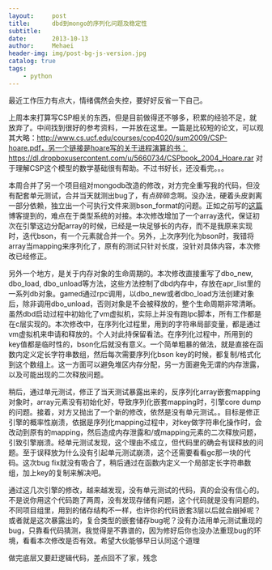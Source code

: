 ```yaml
---
layout:     post
title:      dbd到mongo的序列化问题及稳定性
subtitle:   
date:       2013-10-13
author:     Mehaei
header-img: img/post-bg-js-version.jpg
catalog: true
tags:
    - python
---
```

最近工作压力有点大，情绪偶然会失控，要好好反省一下自己。

上周本来打算写CSP相关的东西，但是目前做得还不够多，积累的经验不足，就放弃了。中间找到很好的参考资料，一并放在这里。一篇是比较短的论文，可以观其大略：http://www.cs.ucf.edu/courses/cop4020/sum2009/CSP-hoare.pdf，另一个链接是hoare写的关于进程演算的书：https://dl.dropboxusercontent.com/u/5660734/CSPbook_2004_Hoare.rar 对于理解CSP这个模型的数学基础很有帮助。不过书好长，还没看完。。。

本周合并了另一个项目组对mongodb改造的修改，对方完全重写我的代码，但没有配套单元测试，合并当天就测出bug了，有点碎碎念啊。没办法，硬着头皮剥离一部分依赖，独立出一个可执行文件来测bson_format的问题。正如之前写的[这篇](http://www.cnblogs.com/Lifehacker/p/add_mongodb_support.html)博客提到的，难点在于类型系统的对接。本次修改增加了一个array迭代，保证初次在引擎这边分配array的时候，已经是一块足够长的内存，而不是我原来实现时，迭代bson，有一个元素就合并一个。另外，上次序列化为bson时，我错将array当mapping来序列化了，原有的测试只针对长度，没针对具体内容，本次修改已经修正。

另外一个地方，是关于内存对象的生命周期的。本次修改直接重写了dbo_new, dbo_load, dbo_unload等方法，这些方法控制了dbd内存中，存放在apr_list里的一系列db对象。gamed通过rpc调用，以dbo_new或者dbo_load方法创建对象后，除非调用dbo_unload，否则对象是不会被释放的，整个生命周期非常清晰。虽然dbd启动过程中初始化了vm虚拟机，实际上并没有跑lpc脚本，所有工作都是在c层实现的。本次修改中，在序列化过程里，用到的字符串局部变量，都是通过vm虚拟机来申请和释放的。个人对此持保留看法。在序列化过程中，所用到的key值都是临时性的，bson化后就没有意义。一个简单粗暴的做法，就是直接在函数内定义定长字符串数组，然后每次需要序列化bson key的时候，都复制/格式化到这个数组上。这一方面可以避免堆区内存分配，另一方面避免无谓的内存泄露，以及可能出现的二次释放问题。

稍后，通过单元测试，修正了当天测试暴露出来的，反序列化array嵌套mapping对象时，array元素没有初始化好，导致序列化嵌套mapping时，引擎core dump的问题。接着，对方又抛出了一个新的修改，依然是没有单元测试。。目标是修正引擎的概率性崩溃，依据是序列化mapping过程中，对key做字符串化操作时，会改动到原有的mapping，然后造成内存泄露和/或mapping元素的二次释放问题，引致引擎崩溃。经单元测试发现，这个理由不成立，但代码里的确会有误释放的问题。至于误释放为什么没有引起单元测试崩溃，这个还需要看看gc那一块的代码。这次bug fix就没有吸合了，稍后通过在函数内定义一个局部定长字符串数组，加上key的复制来解决吧。

通过这几次引擎的修改，越来越发现，没有单元测试的代码，真的会没有信心的。不是说你用这个代码跑了两周，没有发现存储有问题，这个代码就是没有问题的。不同项目组里，用到的储存结构不一样，也许你的代码嵌套3层以后就会崩掉呢？或者就是这次暴露出的，复合类型的嵌套储存bug呢？没有办法用单元测试重现的bug，只靠看代码猜测，我觉得是不靠谱的，因为修好后你也没办法重现bug的环境，看看本次修改是否有效。希望大伙能够早日认同这个道理

做完底层又要赶逻辑代码，差点回不了家，残念
